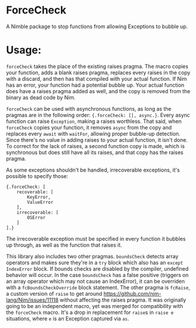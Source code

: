 # ForceCheck

A Nimble package to stop functions from allowing Exceptions to bubble up.

# Usage:

`forceCheck` takes the place of the existing raises pragma. The macro copies your function, adds a blank raises pragma, replaces every raises in the copy with a discard, and then has that compiled with your actual function. If Nim has an error, your function had a potential bubble up. Your actual function does have a raises pragma added as well, and the copy is removed from the binary as dead code by Nim.

`forceCheck` can be used with asynchronous functions, as long as the pragmas are in the following order: `{.forceCheck: [], async.}`. Every async function can raise `Exception`, making a raises worthless. That said, when `forceCheck` copies your function, it removes `async` from the copy and replaces every `await` with `waitFor`, allowing proper bubble-up detection. Since there's no value in adding raises to your actual function, it isn't done. To correct for the lack of raises, a second function copy is made, which is synchronous but does still have all its raises, and that copy has the raises pragma.

As some exceptions shouldn't be handled, irrecoverable exceptions, it's possible to specify those:
```
{.forceCheck: [
    recoverable: [
        KeyError,
        ValueError
    ],
    irrecoverable: [
        OSError
    ]
].}
```
The irrecoverable exception must be specified in every function it bubbles up through, as well as the function that raises it.

This library also includes two other pragmas. `boundsCheck` detects array operators and makes sure they're in a `try` block which also has an `except IndexError` block. If bounds checks are disabled by the compiler, undefined behavior will occur. In the case `boundsCheck` has a false positive (triggers on an array operator which may not cause an IndexError), it can be overriden with a `fcBoundsCheckOverride` block statement. The other pragma is `fcRaise`, a custom version of `raise` to get around https://github.com/nim-lang/Nim/issues/11118 without affecting the raises pragma. It was originally going to be an independent macro, yet was merged for compatibility with the `forceCheck` macro. It's a drop in replacement for `raise`s in `raise e` situations, where `e` is an Exception captured via `as`.
